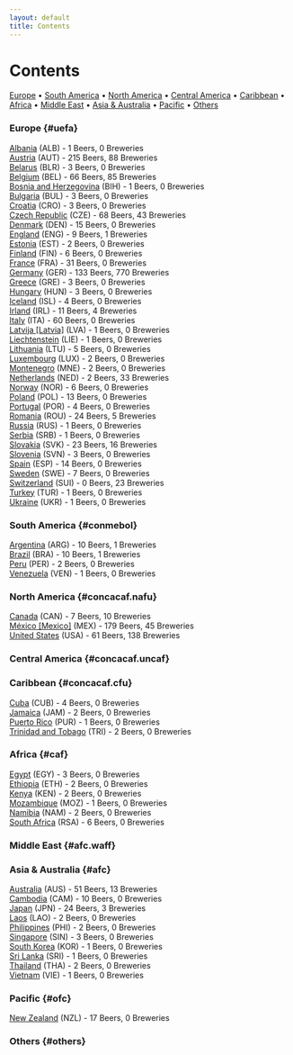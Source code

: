```yaml
---
layout: default
title: Contents
---
```



# Contents

[Europe](#uefa) • [South America](#conmebol) • [North America](#concacaf.nafu) • [Central America](#concacaf.uncaf) • [Caribbean](#concacaf.cfu) • [Africa](#caf) • [Middle East](#afc.waff) • [Asia & Australia](#afc) • [Pacific](#ofc) • [Others](#others)


### Europe  {#uefa}

[Albania](al.html) (ALB) - 1 Beers, 0 Breweries <br>
[Austria](at.html) (AUT) - 215 Beers, 88 Breweries <br>
[Belarus](by.html) (BLR) - 3 Beers, 0 Breweries <br>
[Belgium](be.html) (BEL) - 66 Beers, 85 Breweries <br>
[Bosnia and Herzegovina](ba.html) (BIH) - 1 Beers, 0 Breweries <br>
[Bulgaria](bg.html) (BUL) - 3 Beers, 0 Breweries <br>
[Croatia](hr.html) (CRO) - 3 Beers, 0 Breweries <br>
[Czech Republic](cz.html) (CZE) - 68 Beers, 43 Breweries <br>
[Denmark](dk.html) (DEN) - 15 Beers, 0 Breweries <br>
[England](en.html) (ENG) - 9 Beers, 1 Breweries <br>
[Estonia](ee.html) (EST) - 2 Beers, 0 Breweries <br>
[Finland](fi.html) (FIN) - 6 Beers, 0 Breweries <br>
[France](fr.html) (FRA) - 31 Beers, 0 Breweries <br>
[Germany](de.html) (GER) - 133 Beers, 770 Breweries <br>
[Greece](gr.html) (GRE) - 3 Beers, 0 Breweries <br>
[Hungary](hu.html) (HUN) - 3 Beers, 0 Breweries <br>
[Iceland](is.html) (ISL) - 4 Beers, 0 Breweries <br>
[Irland](ie.html) (IRL) - 11 Beers, 4 Breweries <br>
[Italy](it.html) (ITA) - 60 Beers, 0 Breweries <br>
[Latvija [Latvia]](lv.html) (LVA) - 1 Beers, 0 Breweries <br>
[Liechtenstein](li.html) (LIE) - 1 Beers, 0 Breweries <br>
[Lithuania](lt.html) (LTU) - 5 Beers, 0 Breweries <br>
[Luxembourg](lu.html) (LUX) - 2 Beers, 0 Breweries <br>
[Montenegro](me.html) (MNE) - 2 Beers, 0 Breweries <br>
[Netherlands](nl.html) (NED) - 2 Beers, 33 Breweries <br>
[Norway](no.html) (NOR) - 6 Beers, 0 Breweries <br>
[Poland](pl.html) (POL) - 13 Beers, 0 Breweries <br>
[Portugal](pt.html) (POR) - 4 Beers, 0 Breweries <br>
[Romania](ro.html) (ROU) - 24 Beers, 5 Breweries <br>
[Russia](ru.html) (RUS) - 1 Beers, 0 Breweries <br>
[Serbia](rs.html) (SRB) - 1 Beers, 0 Breweries <br>
[Slovakia](sk.html) (SVK) - 23 Beers, 16 Breweries <br>
[Slovenia](si.html) (SVN) - 3 Beers, 0 Breweries <br>
[Spain](es.html) (ESP) - 14 Beers, 0 Breweries <br>
[Sweden](se.html) (SWE) - 7 Beers, 0 Breweries <br>
[Switzerland](ch.html) (SUI) - 0 Beers, 23 Breweries <br>
[Turkey](tr.html) (TUR) - 1 Beers, 0 Breweries <br>
[Ukraine](ua.html) (UKR) - 1 Beers, 0 Breweries <br>


### South America  {#conmebol}

[Argentina](ar.html) (ARG) - 10 Beers, 1 Breweries <br>
[Brazil](br.html) (BRA) - 10 Beers, 1 Breweries <br>
[Peru](pe.html) (PER) - 2 Beers, 0 Breweries <br>
[Venezuela](ve.html) (VEN) - 1 Beers, 0 Breweries <br>


### North America  {#concacaf.nafu}

[Canada](ca.html) (CAN) - 7 Beers, 10 Breweries <br>
[México [Mexico]](mx.html) (MEX) - 179 Beers, 45 Breweries <br>
[United States](us.html) (USA) - 61 Beers, 138 Breweries <br>


### Central America  {#concacaf.uncaf}



### Caribbean  {#concacaf.cfu}

[Cuba](cu.html) (CUB) - 4 Beers, 0 Breweries <br>
[Jamaica](jm.html) (JAM) - 2 Beers, 0 Breweries <br>
[Puerto Rico](pr.html) (PUR) - 1 Beers, 0 Breweries <br>
[Trinidad and Tobago](tt.html) (TRI) - 2 Beers, 0 Breweries <br>


### Africa  {#caf}

[Egypt](eg.html) (EGY) - 3 Beers, 0 Breweries <br>
[Ethiopia](et.html) (ETH) - 2 Beers, 0 Breweries <br>
[Kenya](ke.html) (KEN) - 2 Beers, 0 Breweries <br>
[Mozambique](mz.html) (MOZ) - 1 Beers, 0 Breweries <br>
[Namibia](na.html) (NAM) - 2 Beers, 0 Breweries <br>
[South Africa](za.html) (RSA) - 6 Beers, 0 Breweries <br>


### Middle East  {#afc.waff}



### Asia & Australia  {#afc}

[Australia](au.html) (AUS) - 51 Beers, 13 Breweries <br>
[Cambodia](kh.html) (CAM) - 10 Beers, 0 Breweries <br>
[Japan](jp.html) (JPN) - 24 Beers, 3 Breweries <br>
[Laos](la.html) (LAO) - 2 Beers, 0 Breweries <br>
[Philippines](ph.html) (PHI) - 2 Beers, 0 Breweries <br>
[Singapore](sg.html) (SIN) - 3 Beers, 0 Breweries <br>
[South Korea](kr.html) (KOR) - 1 Beers, 0 Breweries <br>
[Sri Lanka](lk.html) (SRI) - 1 Beers, 0 Breweries <br>
[Thailand](th.html) (THA) - 2 Beers, 0 Breweries <br>
[Vietnam](vn.html) (VIE) - 1 Beers, 0 Breweries <br>


### Pacific  {#ofc}

[New Zealand](nz.html) (NZL) - 17 Beers, 0 Breweries <br>


### Others  {#others}

